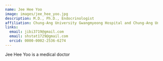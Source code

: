 ```yaml
---
name: Jee Hee Yoo
image: images/jee_hee_yoo.jpg
description: M.D., Ph.D., Endocrinologist
affiliation: Chung-Ang University Gwangmyeong Hospital and Chung-Ang University
links:
  email: jibi3719@gmail.com
  email: shstat1729@gmail.com
  orcid: 0000-0002-2536-6274
---
```


Jee Hee Yoo is a medical doctor
